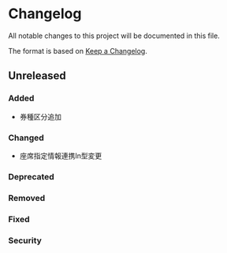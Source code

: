 # Changelog
All notable changes to this project will be documented in this file.

The format is based on [Keep a Changelog](http://keepachangelog.com/).

## Unreleased
### Added
 - 券種区分追加

### Changed
 - 座席指定情報連携In型変更

### Deprecated

### Removed

### Fixed

### Security